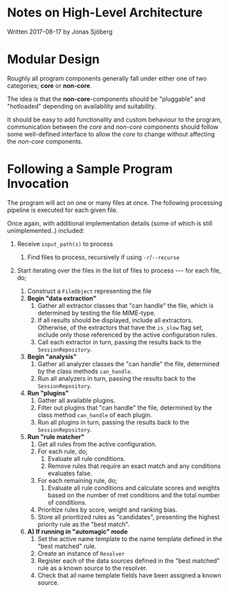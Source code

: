 Notes on High-Level Architecture
================================
Written 2017-08-17 by Jonas Sjöberg


Modular Design
==============
Roughly all program components generally fall under either one of two
categories; __core__ or __non-core__.

The idea is that the __non-core__-components should be "pluggable" and
"hotloaded" depending on availability and suitability.

It should be easy to add functionality and custom behaviour to the program,
communication between the *core* and *non-core* components should follow some
well-defined interface to allow the *core* to change without affecting the
*non-core* components.


Following a Sample Program Invocation
=====================================
The program will act on one or many files at once. The following processing
pipeline is executed for each given file.

Once again, with additional implementation details (some of which is still
unimplemented..) included:

1. Receive `input_path(s)` to process
    1. Find files to process, recursively if using `-r`/`--recurse`

2. Start iterating over the files in the list of files to process
   --- for each file, do;
    1. Construct a `FileObject` representing the file
    2. __Begin "data extraction"__
        1. Gather all extractor classes that "can handle" the file,
           which is determined by testing the file MIME-type.
        2. If all results should be displayed, include all extractors.
           Otherwise, of the extractors that have the `is_slow` flag set,
           include only those referenced by the active configuration rules.
        3. Call each extractor in turn, passing the results back to the
           `SessionRepository`.
    3. __Begin "analysis"__
        1. Gather all analyzer classes the "can handle" the file,
           determined by the class methods `can_handle`.
        2. Run all analyzers in turn, passing the results back to the
           `SessionRepository`.
    4. __Run "plugins"__
        1. Gather all available plugins.
        2. Filter out plugins that "can handle" the file, determined by the
           class method `can_handle` of each plugin.
        3. Run all plugins in turn, passing the results back to the
           `SessionRepository`.
    5. __Run "rule matcher"__
        1. Get all rules from the active configuration.
        2. For each rule, do;
            1. Evaluate all rule conditions.
            2. Remove rules that require an exact match and any conditions
               evaluates false.
        3. For each remaining rule, do;
            1. Evaluate all rule conditions and calculate scores and weights
               based on the number of met conditions and the total number of
               conditions.
        4. Prioritize rules by score, weight and ranking bias.
        5. Store all prioritized rules as "candidates", presenting the highest
           priority rule as the "best match".
    6. __A) If running in "automagic" mode__
        1. Set the active name template to the name template defined in the
           "best matched" rule.
        2. Create an instance of `Resolver`
        3. Register each of the data sources defined in the "best matched" rule as a
           known source to the resolver.
        4. Check that all name template fields have been assigned a known source.

<!-- TODO: .. -->
